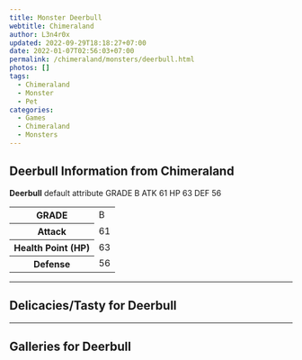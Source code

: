 ```yaml
---
title: Monster Deerbull
webtitle: Chimeraland
author: L3n4r0x
updated: 2022-09-29T18:18:27+07:00
date: 2022-01-07T02:56:03+07:00
permalink: /chimeraland/monsters/deerbull.html
photos: []
tags:
  - Chimeraland
  - Monster
  - Pet
categories:
  - Games
  - Chimeraland
  - Monsters
---
```


<section id="bootstrap-wrapper"><link rel="stylesheet" href="https://cdn.statically.io/gh/dimaslanjaka/Web-Manajemen/40ac3225/css/bootstrap-4.5-wrapper.css"/><h1>Deerbull Information from Chimeraland</h1><p><b>Deerbull</b> default attribute GRADE B ATK 61 HP 63 DEF 56<table><tr><th>GRADE</th><td>B</td></tr><tr><th>Attack</th><td>61</td></tr><tr><th>Health Point (HP)</th><td>63</td></tr><tr><th>Defense</th><td>56</td></tr></table></p><hr/><h2>Delicacies/Tasty for Deerbull</h2><hr/><div id="gallery"><h2>Galleries for Deerbull</h2><div class="row"></div></div></section>